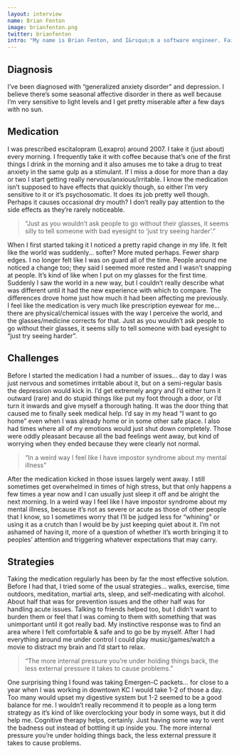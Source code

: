 ```yaml
---
layout: interview
name: Brian Fenton
image: brianfenton.png
twitter: brianfenton
intro: "My name is Brian Fenton, and I&rsquo;m a software engineer. Fairly standard geeky hobbies&hellip; programming, bit of a foodie, craft beer, games, fatherhood. I occasionally [blog](http://www.brianfenton.us) and I&rsquo;m frequently on [Twitter](https://www.twitter.com/brianfenton)."
---
```


## Diagnosis

I&rsquo;ve been diagnosed with &ldquo;generalized anxiety disorder&rdquo; and depression. I believe there&rsquo;s some seasonal affective disorder in there as well because I&rsquo;m very sensitive to light levels and I get pretty miserable after a few days with no sun.

## Medication

I was prescribed escitalopram (Lexapro) around 2007. I take it (just about) every morning. I frequently take it with coffee because that&rsquo;s one of the first things I drink in the morning and it also amuses me to take a drug to treat anxiety in the same gulp as a stimulant. If I miss a dose for more than a day or two I start getting really nervous/anxious/irritable. I know the medication isn&rsquo;t supposed to have effects that quickly though, so either I&rsquo;m very sensitive to it or it&rsquo;s psychosomatic. It does its job pretty well though. Perhaps it causes occasional dry mouth? I don&rsquo;t really pay attention to the side effects as they&rsquo;re rarely noticeable.

> &ldquo;Just as you wouldn&rsquo;t ask people to go without their glasses, it seems silly to tell someone with bad eyesight to &lsquo;just try seeing harder&rsquo;.&rdquo;

When I first started taking it I noticed a pretty rapid change in my life. It felt like the world was suddenly&hellip; softer? More muted perhaps. Fewer sharp edges. I no longer felt like I was on guard all of the time. People around me noticed a change too; they said I seemed more rested and I wasn&rsquo;t snapping at people. It&rsquo;s kind of like when I put on my glasses for the first time. Suddenly I saw the world in a new way, but I couldn&rsquo;t really describe what was different until it had the new experience with which to compare. The differences drove home just how much it had been affecting me previously. I feel like the medication is very much like prescription eyewear for me&hellip; there are physical/chemical issues with the way I perceive the world, and the glasses/medicine corrects for that. Just as you wouldn&rsquo;t ask people to go without their glasses, it seems silly to tell someone with bad eyesight to &ldquo;just try seeing harder&rdquo;.

## Challenges

Before I started the medication I had a number of issues&hellip; day to day I was just nervous and sometimes irritable about it, but on a semi-regular basis the depression would kick in. I&rsquo;d get extremely angry and I&rsquo;d either turn it outward (rare) and do stupid things like put my foot through a door, or I&rsquo;d turn it inwards and give myself a thorough hating. It was the door thing that caused me to finally seek medical help. I&rsquo;d say in my head &ldquo;I want to go home&rdquo; even when I was already home or in some other safe place. I also had times where all of my emotions would just shut down completely. Those were oddly pleasant because all the bad feelings went away, but kind of worrying when they ended because they were clearly not normal.

> &ldquo;In a weird way I feel like I have impostor syndrome about my mental illness&rdquo;

After the medication kicked in those issues largely went away. I still sometimes get overwhelmed in times of high stress, but that only happens a few times a year now and I can usually just sleep it off and be alright the next morning. In a weird way I feel like I have impostor syndrome about my mental illness, because it&rsquo;s not as severe or acute as those of other people that I know, so I sometimes worry that I&rsquo;ll be judged less for &ldquo;whining&rdquo; or using it as a crutch than I would be by just keeping quiet about it. I&rsquo;m not ashamed of having it, more of a question of whether it&rsquo;s worth bringing it to peoples&rsquo; attention and triggering whatever expectations that may carry.

## Strategies

Taking the medication regularly has been by far the most effective solution. Before I had that, I tried some of the usual strategies&hellip; walks, exercise, time outdoors, meditation, martial arts, sleep, and self-medicating with alcohol. About half that was for prevention issues and the other half was for handling acute issues. Talking to friends helped too, but I didn&rsquo;t want to burden them or feel that I was coming to them with something that was unimportant until it got really bad. My instinctive response was to find an area where I felt comfortable &amp; safe and to go be by myself. After I had everything around me under control I could play music/games/watch a movie to distract my brain and I&rsquo;d start to relax.

> &ldquo;The more internal pressure you&rsquo;re under holding things back, the less external pressure it takes to cause problems.&rdquo;

One surprising thing I found was taking Emergen-C packets&hellip; for close to a year when I was working in downtown KC I would take 1-2 of those a day. Too many would upset my digestive system but 1-2 seemed to be a good balance for me. I wouldn&rsquo;t really recommend it to people as a long term strategy as it&rsquo;s kind of like overclocking your body in some ways, but it did help me. Cognitive therapy helps, certainly. Just having some way to vent the badness out instead of bottling it up inside you. The more internal pressure you&rsquo;re under holding things back, the less external pressure it takes to cause problems.
